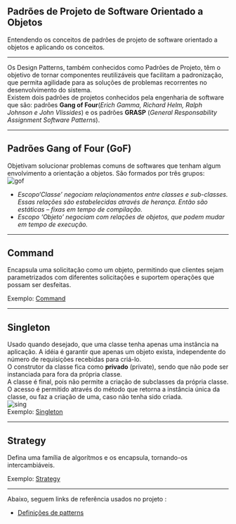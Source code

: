 ## Padrões de Projeto de Software Orientado a Objetos 
Entendendo os conceitos de padrões de projeto de software orientado a objetos e aplicando os conceitos.
_______________________________________________________________________________________________________________
Os Design Patterns, também conhecidos como Padrões de Projeto,  têm o objetivo de tornar componentes reutilizáveis que facilitam a padronização, que permita agilidade para as soluções de problemas recorrentes no desenvolvimento do sistema.<br/>
Existem dois padrões de projetos conhecidos pela engenharia de software que são: padrões **Gang of Four**(*Erich Gamma, Richard Helm, Ralph Johnson e John Vlissides*) e os padrões **GRASP** (*General Responsability Assignment Software Patterns*).
________________________________________________________________________________________________________________
## Padrões Gang of Four (GoF)
Objetivam solucionar problemas comuns de softwares que tenham algum envolvimento a orientação a objetos. São formados por três grupos:<br/>
 ![gof](https://user-images.githubusercontent.com/85784665/136676253-8e3c47fc-a5d8-427a-bbe8-1b11fc0594c1.png) <br/>
* *Escopo‘Classe’ negociam relaçionamentos entre classes e sub-classes. Essas
relações são estabelecidas através de herança. Então são estáticas – fixas em
tempo de compilação.*<br/>
* *Escopo ‘Objeto’ negociam com relações de objetos, que podem mudar em
tempo de execução.*
__________________________________________________________________________________________________________________
## Command

Encapsula uma solicitação como um objeto, permitindo que clientes sejam parametrizados com diferentes solicitações e suportem operações que possam ser desfeitas. 

Exemplo: [Command](https://github.com/rcassettari/Design-patterns/src/br/com/patterns/command/CommandTester) 

_________________________________________________________________________________________________________________
## Singleton

Usado quando desejado, que uma classe tenha apenas uma instância na aplicação. A idéia é garantir que apenas um objeto exista,
independente do número de requisições recebidas para criá-lo.<br/>
O construtor da classe fica como **privado** (private), sendo que não pode ser instanciada para fora da própria classe.<br/>
A classe é final, pois não permite a criação de subclasses da própria classe.<br/>
O acesso é permitido através do método que retorna a instância única da classe, ou faz a criação de uma, caso não tenha sido criada.<br/>
![sing](https://user-images.githubusercontent.com/85784665/136676567-752ede10-fd72-4875-846e-9a2fa261424d.png)<br/>
Exemplo: [Singleton](https://github.com/rcassettari/Design-patterns/src/br/com/patterns/singleton/SingletonTester)
__________________________________________________________________________________________________________________
## Strategy
Defina uma família de algorítmos e os encapsula, tornando-os intercambiáveis.

Exemplo: [Strategy](https://github.com/rcassettari/Design-patterns/src/br/com/patterns/strategy/StrategyTester)
__________________________________________________________________________________________________________________
Abaixo, seguem links de referência usados no projeto :

* [Definições de patterns](https://pt.calameo.com/read/002221743776fd8da98a4)


